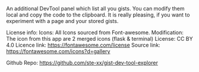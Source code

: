An additional DevTool panel which list all you gists.
You can modify them local and copy the code to the clipboard.
It is really pleasing, if you want to experiment with a page and your stored gists.

License info:
Icons:
All Icons sourced from Font-awesome.
Modification: The icon from this app are 2 merged icons (flask & terminal)
License: CC BY 4.0
Licence link: https://fontawesome.com/license
Source link: https://fontawesome.com/icons?d=gallery

Github Repo: 
https://github.com/ste-xx/gist-dev-tool-explorer
